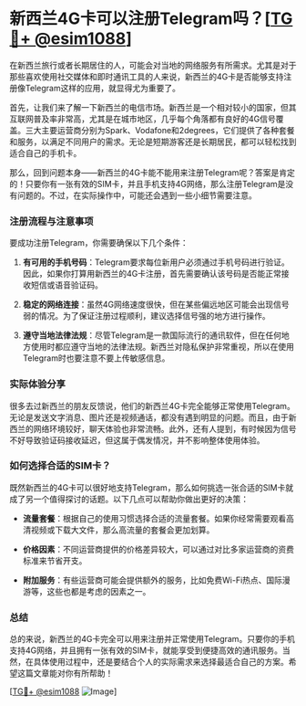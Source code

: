 # 新西兰4G卡可以注册Telegram吗？[[TG💪+ @esim1088](https://t.me/s/esim1088)]

在新西兰旅行或者长期居住的人，可能会对当地的网络服务有所需求。尤其是对于那些喜欢使用社交媒体和即时通讯工具的人来说，新西兰的4G卡是否能够支持注册像Telegram这样的应用，就显得尤为重要了。

首先，让我们来了解一下新西兰的电信市场。新西兰是一个相对较小的国家，但其互联网普及率非常高，尤其是在城市地区，几乎每个角落都有良好的4G信号覆盖。三大主要运营商分别为Spark、Vodafone和2degrees，它们提供了各种套餐和服务，以满足不同用户的需求。无论是短期游客还是长期居民，都可以轻松找到适合自己的手机卡。

那么，回到问题本身——新西兰的4G卡能不能用来注册Telegram呢？答案是肯定的！只要你有一张有效的SIM卡，并且手机支持4G网络，那么注册Telegram是没有问题的。不过，在实际操作中，可能还会遇到一些小细节需要注意。

### 注册流程与注意事项

要成功注册Telegram，你需要确保以下几个条件：

1. **有可用的手机号码**：Telegram要求每位新用户必须通过手机号码进行验证。因此，如果你打算用新西兰的4G卡注册，首先需要确认该号码是否能正常接收短信或语音验证码。
   
2. **稳定的网络连接**：虽然4G网络速度很快，但在某些偏远地区可能会出现信号弱的情况。为了保证注册过程顺利，建议选择信号强的地方进行操作。

3. **遵守当地法律法规**：尽管Telegram是一款国际流行的通讯软件，但在任何地方使用时都应遵守当地的法律法规。新西兰对隐私保护非常重视，所以在使用Telegram时也要注意不要上传敏感信息。

### 实际体验分享

很多去过新西兰的朋友反馈说，他们的新西兰4G卡完全能够正常使用Telegram。无论是发送文字消息、图片还是视频通话，都没有遇到明显的问题。而且，由于新西兰的网络环境较好，聊天体验也非常流畅。此外，还有人提到，有时候因为信号不好导致验证码接收延迟，但这属于偶发情况，并不影响整体使用体验。

### 如何选择合适的SIM卡？

既然新西兰的4G卡可以很好地支持Telegram，那么如何挑选一张合适的SIM卡就成了另一个值得探讨的话题。以下几点可以帮助你做出更好的决策：

- **流量套餐**：根据自己的使用习惯选择合适的流量套餐。如果你经常需要观看高清视频或下载大文件，那么高流量的套餐会更加划算。
  
- **价格因素**：不同运营商提供的价格差异较大，可以通过对比多家运营商的资费标准来节省开支。

- **附加服务**：有些运营商可能会提供额外的服务，比如免费Wi-Fi热点、国际漫游等，这些也都是考虑的因素之一。

### 总结

总的来说，新西兰的4G卡完全可以用来注册并正常使用Telegram。只要你的手机支持4G网络，并且拥有一张有效的SIM卡，就能享受到便捷高效的通讯服务。当然，在具体使用过程中，还是要结合个人的实际需求来选择最适合自己的方案。希望这篇文章能对你有所帮助！

[[TG💪+ @esim1088](https://t.me/s/esim1088) ![Image](https://i.postimg.cc/4NQfJmqS/Snipaste-2025-05-13-00-14-12.png)]